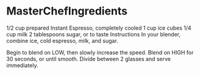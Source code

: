 # MasterChefIngredients
1/2 cup prepared Instant Espresso, completely cooled
1 cup ice cubes
1/4 cup milk
2 tablespoons sugar, or to taste
Instructions
In your blender, combine ice, cold espresso, milk, and sugar.

Begin to blend on LOW, then slowly increase the speed.
Blend on HIGH for 30 seconds, or until smooth.
Divide between 2 glasses and serve immediately.
